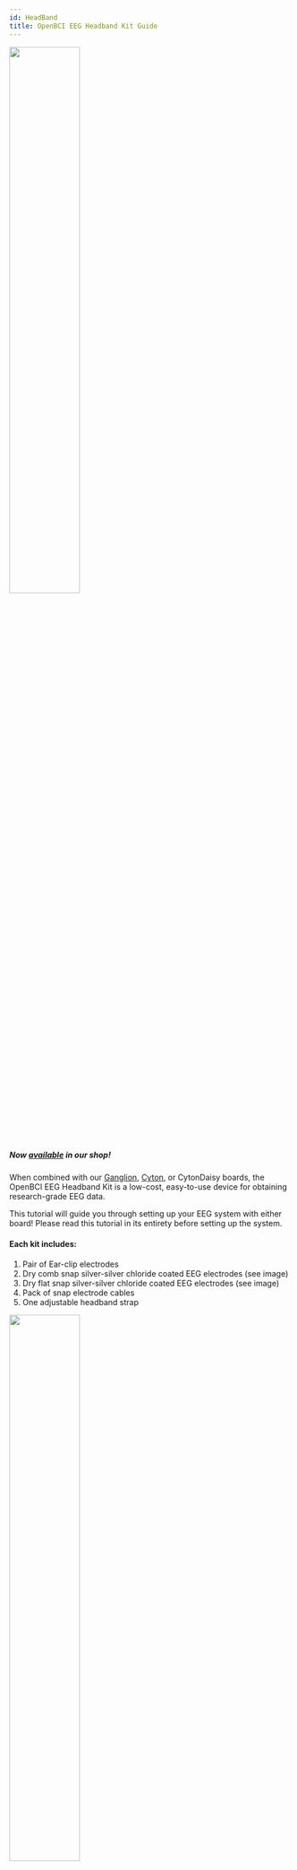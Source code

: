 ```yaml
---
id: HeadBand
title: OpenBCI EEG Headband Kit Guide
---
```

<img src="https://github.com/openbci-archive/Docs/blob/master/assets/headband-images/Headband_Front.JPG?raw=true" width="50%" />

##### Now [available](https://shop.openbci.com/collections/frontpage/products/openbci-eeg-headband-kit?variant=8120393760782) in our shop!

When combined with our [Ganglion](https://shop.openbci.com/collections/frontpage/products/ganglion-board), [Cyton](https://shop.openbci.com/collections/frontpage/products/cyton-biosensing-board-8-channel?variant=38958638542), or CytonDaisy boards, the OpenBCI EEG Headband Kit is a low-cost, easy-to-use device for obtaining research-grade EEG data.

This tutorial will guide you through setting up your EEG system with either board! Please read this tutorial in its entirety before setting up the system.

#### Each kit includes:

1.  Pair of Ear-clip electrodes
2.  Dry comb snap silver-silver chloride coated EEG electrodes (see image)
3.  Dry flat snap silver-silver chloride coated EEG electrodes (see image)
4.  Pack of snap electrode cables 
5.  One adjustable headband strap

<img src="https://github.com/openbci-archive/Docs/blob/master/assets/headband-images/Headband_Electrodes.png?raw=true" width="50%" />

The comb and flat snap electrodes snap in and out of the cables easily. No tools needed. 

All electrode wires end in a female header termination compatible with OpenBCI biosensing boards (Ganglion, Cyton, and CytonDaisy).

#### 10-20 Internationally Accepted EEG Node Placement

<img src="https://github.com/openbci-archive/Docs/blob/master/assets/headband-images/10-20%20Placement.jpg?raw=true" width="50%" />

The flat snap electrodes facilitate multiple frontal cortex measurements (F7, AF7, Fp1, Fpz, Fp2, AF8, F8). The comb snap electrodes will allow measurement at the FT7/FT8, T7/T8, TP7/TP8, P7/P8, PO7/PO8, O1/O2, and Oz nodes, depending where on the adjustable strap you place the electrodes. This kit is intended to provude up to eight channels of EEG data when paired with the Cyton 8-channel board. If you want 16-channels, purchase two headband kits and pair them with the CytonDaisy 16-channel board.

## Headband-Ganglion Tutorial

<img src="https://github.com/openbci-archive/Docs/blob/master/assets/headband-images/Headband_Ganglion_Front.JPG?raw=true" width="50%" />

The Ganglion board supports four channels of EEG/EMG/EEG input and can stream data over [bluetooth](Ganglion/08-Ganglion_Data_Format.md) or [wifi](../../GettingStarted/Boards/03-Wifi_Getting_Started_Guide.md). In this tutorial we will show you how to obtain two frontal lobe measurements and two temporal lobe measurements using the four channels of the Ganglion and stream the data over bluetooth!

<img src="https://github.com/openbci-archive/Docs/blob/master/assets/headband-images/Ganglion.JPG?raw=true" width="50%" />

#### Battery

All OpenBCI boards ship with a free 2-pin standard JST compatible 4-AA battery holder. For the best user experience, we recommend purchasing the LiPo battery and charger linked below.

1.  [Lithium ion battery](https://www.adafruit.com/product/1578) and
2.  [USB charger](https://www.adafruit.com/product/1304)

We recommend this battery for its long battery life, compact size, and compatibility with all OpenBCI boards.

#### Hardware

Your Ganglion may have shipped with orange protective cellophane over switches sw1 - sw4. Once you've peeled the protective layer off, and flipped the switches to **down** position, they should look like the image below. Because we are using the Ganglion to obtain EEG, this step is IMPORTANT.

<img src="https://github.com/openbci-archive/Docs/blob/master/assets/headband-images/Ganglion_Switch.JPG?raw=true" width="50%" />

See the [Ganglion Hardware page](Ganglion/02-Ganglion.md#inverting-input-select-switches) for a detailed explanation of why we flip the four channel switches to **down**.

<img src="https://github.com/openbci-archive/Docs/blob/master/assets/headband-images/Ganglion_Headband_Pins.JPG?raw=true" width="50%" />

**Steps**

1.  Connect one earclip electrode to the top D_G (driven ground) pin, as shown above.
2.  Connect the second earclip electrode to the top REF pin, as shown above.
3.  Connect the female terminations of the two flat snap electrodes and two comb electrodes to top pins 1-4, shown above. (The order of pin connections is up to user preference.)
4.  Place the velcro headband between the snap end of a cable and a snap electrode, making sure to align with the hole in the headband, then press the electrode into place.

| GUI Channel | Electrode | Ganglion Board Pin | Electrode Type |
| ----------- | --------- | ------------------ | -------------- |
| 1           | Fp1       | Top +1 pin         | Flat snap      |
| 2           | Fp2       | Top +2 pin         | Flat snap      |
| 3           | TP7       | Top +3 pin         | Comb Snap      |
| 4           | TP8       | Top +4 pin         | Comb Snap      |
| -           | A1        | Top D_G pin        | Ear clip       |
| -           | A2        | Top REF pin        | Ear clip       |

**Assembling the Headband**

The placement of nodes on the headband is best represented in the following image:

<img src="https://github.com/openbci-archive/Docs/blob/master/assets/headband-images/EEG%20Nodes_Updated_Ganglion.png?raw=true" width="50%" />

In this diagram, the red circles represent areas where flat electrodes can be placed, and the blue circles represent areas where comb electrodes can be placed. This placement is ultimately up to you, and the areas that you wish to record. However, a general suggestion for standard electrode placement is outlined in yellow.

To attach the electrodes to the headband:

1.  Place the cable head on the rough side of the velcro
2.  Place the electrode on the soft side of the velcro
3.  Snap the two pieces together, with the velcro in between, to secure them.


<img src="https://github.com/openbci-archive/Docs/blob/master/assets/headband-images/Spikey%20Electrode%202.jpeg?raw=true" width="30%" />
<img src="https://github.com/openbci-archive/Docs/blob/master/assets/headband-images/Spikey%20Electrode%201.jpeg?raw=true" width="30%" />


#### OpenBCI Software

Now that you've finished with the hardware set-up, the next step is to set up the GUI! Follow the GUI [tutorial](GettingStarted/Boards/02-Ganglion_Getting_Started_Guide.md#download-install-run-the-openbci-gui) to prepare your computer to communicate with your Ganglion.

Once you've downloaded the GUI zip file per tutorial instructions, fire up the GUI [as shown in this YouTube video!](http://www.youtube.com/watch?v=NAM6eOA4a8Y)

<img src="https://github.com/openbci-archive/Docs/blob/master/assets/images/headband_gui_ganglion.jpeg?raw=true" width="50%" />

Notice the sharp peak-trough-peak wave behavior in the upper left time series window of the GUI. The first peak corresponds with the initiation of an eye blink, the trough immediately after shows a dip in alpha brain waves that syncs to the eye's closing for a fraction of a second! The peak immediately **after** the trough corresponds to the brain signals to the eyelid to reopen, thus concluding the blink cycle.

The band power window in the lower right of the GUI shows the relative strengths of the user's alpha, beta, gamma, delta, and theta brain waves. The GUI and Ganglion work together to separate and categorize brain waves based on characteristics like frequency and amplitude.

<img src="https://github.com/openbci-archive/Docs/blob/master/assets/headband-images/GUI_Ganglion.png?raw=true" width="70%" />

In the picture above, you can see the Ganglion Signal window in the lower left of the GUI. This widget helps users establish a quality connection for each electrode. For most bioelectrical measurements, you want the skin-electrode contact surface impedance to be low. Two of the four channels show lower impedance (these happen to be the flat snap electrodes that are touching the skin over the frontal cortex). This connection must be good, hence the green light to the left of the impedance value. If the impedance light in the GUI is red, you can improve the connection by making sure the electrodes are secured against the skin and making good contact. You may find it helpful to add a little [electrode paste](https://shop.openbci.com/collections/frontpage/products/ten20-conductive-paste-2oz-jars?variant=31373533198) to boost conductivity of the Ag-AgCl coating on the electrodes.

Another widget shown in the picture above is the Focus widget. When the alpha waves are (relatively) high and beta waves are low, the GUI translates this to a focused state. **Download the latest [GUI 5.x.x](https://github.com/OpenBCI/OpenBCI_GUI/releases) with updated Focus Widget.**

## Headband-Cyton Tutorial

<img src="https://github.com/openbci-archive/Docs/blob/master/assets/headband-images/Headband_Cyton_Front.JPG?raw=true" width="50%" />

The Cyton board supports eight channels of EEG/EMG/EEG input and can stream data over [bluetooth](Cyton/03-Cyton_Data_Format.md) or [wifi](../../GettingStarted/Boards/03-Wifi_Getting_Started_Guide.md). In this tutorial we will show you how to obtain three frontal lobe measurements and five temporal lobe measurements and stream the data over bluetooth!

#### Battery

All OpenBCI boards ship with a free 2-pin standard JST compatible 4-AA battery holder. For the best user experience, we recommend purchasing the LiPo battery and charger linked below.

1.  [Lithium ion battery](https://www.adafruit.com/product/1578) and
2.  [USB charger](https://www.adafruit.com/product/1304)

#### Hardware

<img src="https://github.com/openbci-archive/Docs/blob/master/assets/headband-images/Cyton_Headband_Pins.JPG?raw=true" width="50%" />

As shown above:

1.  Connect one earclip electrode to the bottom BIAS pin
2.  Connect the second earclip electrode to the bottom SRB pin
3.  Connect the female terminations of the three flat snap electrodes to bottom pins 1-3 (labeled N1P, N2P, and N3P). (The order of pin connections is up to user preference.)
4.  Connect the female terminations of up to five comb electrodes to bottom pins 4-8 (labeled N4P through N8P). (The order of pin connections is up to user preference.)
5.  Place the velcro headband between the snap end of a cable and a snap electrode, making sure to align with the hole in the headband, then press the electrode into place.

| GUI Channel | Electrode | Cyton Board Pin | Electrode Type |
| ----------- | --------- | --------------- | -------------- |
| 1           | Fp1       | Bottom N1P pin  | Flat snap      |
| 2           | Fp2       | Bottom N2P pin  | Flat snap      |
| 3           | Fpz       | Bottom N3P pin  | Flat snap      |
| 4           | TP7       | Bottom N4P pin  | Comb Snap      |
| 5           | TP8       | Bottom N5P pin  | Comb Snap      |
| 6           | P7        | Bottom N6P pin  | Comb Snap      |
| 7           | P8        | Bottom N7P pin  | Comb Snap      |
| 8           | Oz        | Bottom N8P pin  | Comb Snap      |
| -           | A1        | Bottom SRB pin  | Ear clip       |
| -           | A2        | Bottom BIAS pin | Ear clip       |

**Assembling the Headband**

The placement of nodes on the headband is best represented in the following image:
<img src="https://github.com/openbci-archive/Docs/blob/master/assets/headband-images/EEG%20Nodes_Updated_Cyton.png?raw=true" width="50%" />

In this diagram, the red circles represent areas where flat electrodes can be placed, and the blue circles represent areas where comb electrodes can be placed. This placement is ultimately up to you, and the areas that you wish to record. However, a general suggestion for standard electrode placement is outlined in yellow.

To attach the electrodes to the headband:

1.  Place the cable head on the rough side of the velcro
2.  Place the electrode on the soft side of the velcro
3.  Snap the two pieces together, with the velcro in between, to secure them.

<img src="https://github.com/openbci-archive/Docs/blob/master/assets/headband-images/Spikey%20Electrode%202.jpeg?raw=true" width="30%" />
<img src="https://github.com/openbci-archive/Docs/blob/master/assets/headband-images/Spikey%20Electrode%201.jpeg?raw=true" width="30%" />


#### OpenBCI Software

Now that you've finished with the hardware set-up, the next step is to set up the GUI! Follow the GUI [tutorial](Software/OpenBCISoftware/01-OpenBCI_GUI.md) to prepare your computer to communicate with your Cyton.

Once you've installed the GUI by following the tutorial, fire it up [as shown in this YouTube video!](http://www.youtube.com/watch?v=XktF8OhHH4A)

<img src="https://github.com/openbci-archive/Docs/blob/master/assets/images/headband_gui_cyton.jpeg?raw=true" width="50%" />

Play around with the vertical scale, filter, frequency range to see the effect on the raw data. The following screenshot shows an example of what your live-streamed brain data might look like.

<img src="https://github.com/openbci-archive/Docs/blob/master/assets/headband-images/GUI_Cyton_B.png?raw=true" width="70%" />

For more details on the various GUI functions, scroll up to the OpenBCI Software section of the Headband-Ganglion Tutorial above.

For cool project ideas, head over to the [**Example Projects**](https://docs.openbci.com/Examples/ExamplesLanding) Directory!

**Use Cases for OpenBCI GUI**

-   OpenBCI device owners want to visualize their brainwaves!
-   Many of the researchers, hackers and students alike who purchase OpenBCI devices want to use them to acquire data as soon as their device arrives.
-   Users use macOS, Windows and Linux to acquire data
-   Users want to filter incoming data in real time
-   Users want to make their own experiments to test their awesome theories or duplicate state of the art research at home!
-   Users struggle to get prerequisites properly installed to get data on their own from OpenBCI Cyton and Ganglion.
-   Users want to stream data into their own custom applications such as MATLAB.

**What You Can Do with OpenBCI GUI and Software Stack**

-   Visualize data from every OpenBCI device: Ganglion, Cyton, Cyton with Daisy, and the WiFi Shield
-   Playback files using GUI
-   Run as a native application on macOS, Windows, and Linux.
-   Apply filters and other data processing tools to quickly clean raw data in real time
-   Use the GUI as a networking system to move data out of GUI into other apps over UDP, OSC, LSL, and Serial.
-   Send data to [MATLAB](Software/CompatibleThirdPartySoftware/01-Matlab.md), Neuropype (using LSL), and other [third-party softwares.](Software/SoftwareLanding.md)
-   Analyze data with [Python and Brainflow](ForDevelopers/01-SoftwareDevelopment.md#brainflow---python)
-   [Create a widget framework](Software/OpenBCISoftware/02_GUI_Widget_Guide.md#custom-widget) that allows users to create their own experiments.
-   Output data into a saved file for later offline processing.
-   [Customize the layout](Software/OpenBCISoftware/01-OpenBCI_GUI.md#customize-your-layout), change the gain, toggle on/off, check impedance of individual channels of the CytonDaisy board (or any connected OpenBCI board) directly in the GUI!
-   Access built-in widgets such as Focus Widget, Band Power, Accelerometer, EEG Head Plot, and MUCH more

As always, don't hesitate to email us at [support@openbci.com](mailto:support@openbci.com) for assistance!

## Headband Tips and Signal Troubleshooting

-   Moisten	a	Q-Tip	in	rubbing	alcohol,	and	scrub	the	surface	of	the	head	directly	underneath	the	contact	point	for	each	electrode.	This	will	remove	oil/debris	from	the	skin,	resulting	in	a	better	signal.		Then	place	the	headband	on	the	head,	with	the	center	electrode in	the	center	of	the	forehead.	
-   *Optional* The flat and snap electrodes can be used with [electrode gel.](https://shop.openbci.com/collections/frontpage/products/electrodegel) Inject electrode gel into the contact area using any standard small syringe. This will improve signal quality by lowering the skin-electrode impedance.
-   We recommend using a thin, flat tool to remove the flat snap electrodes. Un-snap it with the help of a thin screwdriver.
